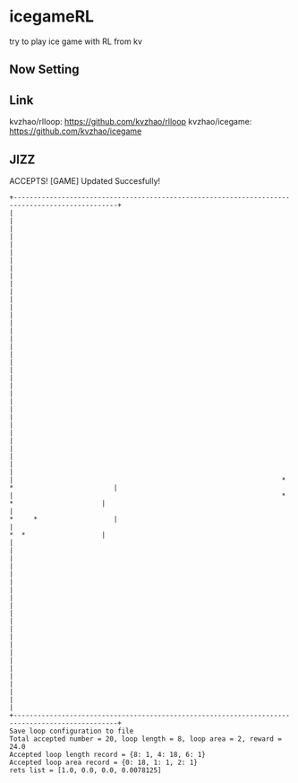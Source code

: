 # icegameRL
try to play ice game with RL from kv

## Now Setting


## Link
kvzhao/rlloop: https://github.com/kvzhao/rlloop
kvzhao/icegame: https://github.com/kvzhao/icegame


## JIZZ

ACCEPTS!
[GAME] Updated Succesfully!

    +------------------------------------------------------------------------------------------------+
    |                                                                                                |
    |                                                                                                |
    |                                                                                                |
    |                                                                                                |
    |                                                                                                |
    |                                                                                                |
    |                                                                                                |
    |                                                                                                |
    |                                                                                                |
    |                                                                                                |
    |                                                                                                |
    |                                                                                                |
    |                                                                                                |
    |                                                                                                |
    |                                                                                                |
    |                                                                                                |
    |                                                                                                |
    |                                                                   *  *                         |
    |                                                                   *     *                      |
    |                                                                      *     *                   |
    |                                                                         *  *                   |
    |                                                                                                |
    |                                                                                                |
    |                                                                                                |
    |                                                                                                |
    |                                                                                                |
    |                                                                                                |
    |                                                                                                |
    |                                                                                                |
    |                                                                                                |
    |                                                                                                |
    |                                                                                                |
    +------------------------------------------------------------------------------------------------+
    Save loop configuration to file
    Total accepted number = 20, loop length = 8, loop area = 2, reward = 24.0
    Accepted loop length record = {8: 1, 4: 18, 6: 1}
    Accepted loop area record = {0: 18, 1: 1, 2: 1}
    rets list = [1.0, 0.0, 0.0, 0.0078125]
